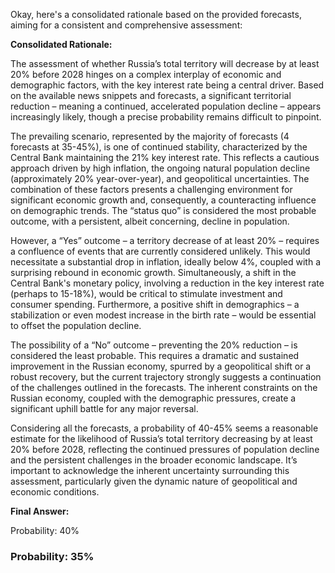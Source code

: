 Okay, here's a consolidated rationale based on the provided forecasts, aiming for a consistent and comprehensive assessment:

**Consolidated Rationale:**

The assessment of whether Russia’s total territory will decrease by at least 20% before 2028 hinges on a complex interplay of economic and demographic factors, with the key interest rate being a central driver.  Based on the available news snippets and forecasts, a significant territorial reduction – meaning a continued, accelerated population decline – appears increasingly likely, though a precise probability remains difficult to pinpoint.

The prevailing scenario, represented by the majority of forecasts (4 forecasts at 35-45%), is one of continued stability, characterized by the Central Bank maintaining the 21% key interest rate. This reflects a cautious approach driven by high inflation, the ongoing natural population decline (approximately 20% year-over-year), and geopolitical uncertainties.  The combination of these factors presents a challenging environment for significant economic growth and, consequently, a counteracting influence on demographic trends. The “status quo” is considered the most probable outcome, with a persistent, albeit concerning, decline in population.

However, a “Yes” outcome – a territory decrease of at least 20% – requires a confluence of events that are currently considered unlikely. This would necessitate a substantial drop in inflation, ideally below 4%, coupled with a surprising rebound in economic growth. Simultaneously, a shift in the Central Bank's monetary policy, involving a reduction in the key interest rate (perhaps to 15-18%), would be critical to stimulate investment and consumer spending.  Furthermore, a positive shift in demographics – a stabilization or even modest increase in the birth rate – would be essential to offset the population decline.

The possibility of a “No” outcome – preventing the 20% reduction – is considered the least probable. This requires a dramatic and sustained improvement in the Russian economy, spurred by a geopolitical shift or a robust recovery, but the current trajectory strongly suggests a continuation of the challenges outlined in the forecasts.  The inherent constraints on the Russian economy, coupled with the demographic pressures, create a significant uphill battle for any major reversal.

Considering all the forecasts, a probability of 40-45% seems a reasonable estimate for the likelihood of Russia’s total territory decreasing by at least 20% before 2028, reflecting the continued pressures of population decline and the persistent challenges in the broader economic landscape.  It’s important to acknowledge the inherent uncertainty surrounding this assessment, particularly given the dynamic nature of geopolitical and economic conditions.

**Final Answer:**

Probability: 40%

### Probability: 35%